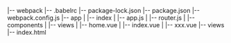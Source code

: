 |-- webpack
    |-- .babelrc
    |-- package-lock.json
    |-- package.json
    |-- webpack.config.js
    |-- app
    |   |-- index
    |       |-- app.js
    |       |-- router.js
    |       |-- components
    |       |-- views
    |           |-- home.vue
    |           |-- index.vue
    |           |-- xxx.vue
    |-- views
        |-- index.html
